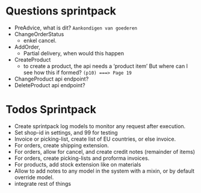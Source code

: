 # Questions sprintpack

- PreAdvice, what is dit?
	`Aankondigen van goederen`
- ChangeOrderStatus
    * enkel cancel.
- AddOrder,
    * Partial delivery, when would this happen
- CreateProduct
    * to create a product, the api needs a ‘product item’  But where can I see how this if formed? 
    `(p10) ===> Page 19`
- ChangeProduct api endpoint?  
- DeleteProduct api endpoint?


# Todos Sprintpack

- Create sprintpack log models to monitor any request after execution.
- Set shop-id in settings, and 99 for testing
- Invoice or picking-list, create list of EU countries, or else invoice.
- For orders, create shipping extension.
- For orders, allow for cancel, and create credit notes  (remainder of items)
- For orders, create picking-lists and proforma invoices.
- For products, add stock extension like on materials
- Allow to add notes to any model in the system with a mixin, or by default override model.
- integrate rest of things


